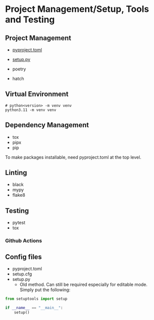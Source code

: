 # Project Management/Setup, Tools and Testing

## Project Management

* [pyproject.toml](https://pip.pypa.io/en/stable/reference/build-system/pyproject-toml/)
* [setup.py](https://pip.pypa.io/en/stable/reference/build-system/setup-py/)

* poetry
* hatch

## Virtual Environment

```shell
# python<version> -m venv venv
python3.11 -m venv venv 
```

## Dependency Management

* tox
* pipx
* pip

To make packages installable, need pyproject.toml at the top level.

## Linting

* black
* mypy
* flake8

## Testing

* pytest
* tox


### Github Actions



## Config files

* pyproject.toml
* setup.cfg
* setup.py
  * Old method.  Can still be required especially for editable mode.  Simply put the following:

```python
from setuptools import setup

if __name__ == "__main__":
    setup()
```